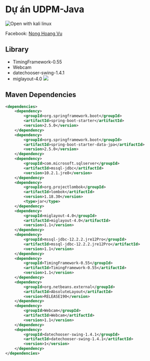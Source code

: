 # Dự án UDPM-Java
![Open with kali linux](https://prodwewpstorageaccount.s3.eu-central-1.amazonaws.com/wp-content/uploads/sites/4/2017/07/09061156/Running-Kali-Linux-on-Client-Hyper-V841x281.jpg)

Facebook: [Nong Hoang Vu](https://www.facebook.com/NongHoangVu04)

## Library
- TimingFramework-0.55
- Webcam
- datechooser-swing-1.4.1
- miglayout-4.0
![](https://raw.githubusercontent.com/vunhph33506/Example/main/lib.png)
## Maven Dependencies
```xml
<dependencies>
    <dependency>
        <groupId>org.springframework.boot</groupId>
        <artifactId>spring-boot-starter</artifactId>
        <version>2.5.0</version>
    </dependency>
    <dependency>
        <groupId>org.springframework.boot</groupId>
        <artifactId>spring-boot-starter-data-jpa</artifactId>
        <version>2.5.0</version>
    </dependency>
    <dependency>
        <groupId>com.microsoft.sqlserver</groupId>
        <artifactId>mssql-jdbc</artifactId>
        <version>10.2.1.jre8</version>
    </dependency>
    <dependency>
        <groupId>org.projectlombok</groupId>
        <artifactId>lombok</artifactId>
        <version>1.18.30</version>
        <type>jar</type>
    </dependency>
    <dependency>
        <groupId>miglayout-4.0</groupId>
        <artifactId>miglayout-4.0</artifactId>
        <version>1.1</version>
    </dependency>
    <dependency>
        <groupId>mssql-jdbc-12.2.2.jre12Pro</groupId>
        <artifactId>mssql-jdbc-12.2.2.jre12Pro</artifactId>
        <version>1.1</version>
    </dependency>
    <dependency>
        <groupId>TimingFramework-0.55</groupId>
        <artifactId>TimingFramework-0.55</artifactId>
        <version>1.1</version>
    </dependency>
    <dependency>
        <groupId>org.netbeans.external</groupId>
        <artifactId>AbsoluteLayout</artifactId>
        <version>RELEASE190</version>
    </dependency>
    <dependency>
        <groupId>Webcam</groupId>
        <artifactId>Webcam</artifactId>
        <version>1.1</version>
    </dependency>
    <dependency>
        <groupId>datechooser-swing-1.4.1</groupId>
        <artifactId>datechooser-swing-1.4.1</artifactId>
        <version>1</version>
    </dependency>
</dependencies>
